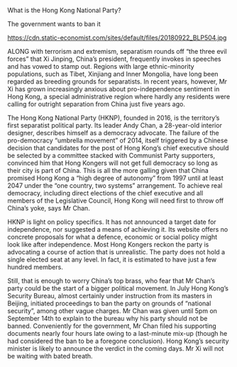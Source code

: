 What is the Hong Kong National Party?

The government wants to ban it

https://cdn.static-economist.com/sites/default/files/20180922_BLP504.jpg

ALONG with terrorism and extremism, separatism rounds off “the three evil forces” that Xi Jinping, China’s president, frequently invokes in speeches and has vowed to stamp out. Regions with large ethnic-minority populations, such as Tibet, Xinjiang and Inner Mongolia, have long been regarded as breeding grounds for separatists. In recent years, however, Mr Xi has grown increasingly anxious about pro-independence sentiment in Hong Kong, a special administrative region where hardly any residents were calling for outright separation from China just five years ago.

The Hong Kong National Party (HKNP), founded in 2016, is the territory’s first separatist political party. Its leader Andy Chan, a 28-year-old interior designer, describes himself as a democracy advocate. The failure of the pro-democracy “umbrella movement” of 2014, itself triggered by a Chinese decision that candidates for the post of Hong Kong’s chief executive should be selected by a committee stacked with Communist Party supporters, convinced him that Hong Kongers will not get full democracy so long as their city is part of China. This is all the more galling given that China promised Hong Kong a “high degree of autonomy” from 1997 until at least 2047 under the “one country, two systems” arrangement. To achieve real democracy, including direct elections of the chief executive and all members of the Legislative Council, Hong Kong will need first to throw off China’s yoke, says Mr Chan. 

HKNP is light on policy specifics. It has not announced a target date for independence, nor suggested a means of achieving it. Its website offers no concrete proposals for what a defence, economic or social policy might look like after independence. Most Hong Kongers reckon the party is advocating a course of action that is unrealistic. The party does not hold a single elected seat at any level. In fact, it is estimated to have just a few hundred members. 

Still, that is enough to worry China’s top brass, who fear that Mr Chan’s party could be the start of a bigger political movement. In July Hong Kong’s Security Bureau, almost certainly under instruction from its masters in Beijing, initiated proceedings to ban the party on grounds of “national security”, among other vague charges. Mr Chan was given until 5pm on September 14th to explain to the bureau why his party should not be banned. Conveniently for the government, Mr Chan filed his supporting documents nearly four hours late owing to a last-minute mix-up (though he had considered the ban to be a foregone conclusion). Hong Kong’s security minister is likely to announce the verdict in the coming days. Mr Xi will not be waiting with bated breath.